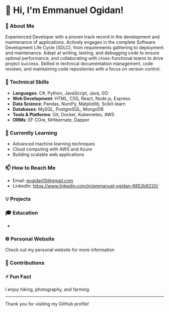 # 👋 Hi, I'm Emmanuel Ogidan!

### 🚀 About Me
Experienced Developer with a proven track record in the development and maintenance of
 applications. Actively engages in the complete Software Development Life Cycle (SDLC),
 from requirements gathering to deployment and maintenance. Adept at writing, testing, and
 debugging code to ensure optimal performance, and collaborating with cross-functional
 teams to drive project success. Skilled in technical documentation management, code reviews,
 and maintaining code repositories with a focus on version control.

### 💼 Technical Skills
- **Languages**: C#, Python, JavaScript, Java, GO
- **Web Development**: HTML, CSS, React, Node.js, Express
- **Data Science**: Pandas, NumPy, Matplotlib, Scikit-learn
- **Databases**: MySQL, PostgreSQL, MongoDB
- **Tools & Platforms**: Git, Docker, Kubernetes, AWS
- **ORMs**: EF COre, NHibernate, Dapper

### 🌱 Currently Learning
- Advanced machine learning techniques
- Cloud computing with AWS and Azure
- Building scalable web applications

### 📫 How to Reach Me
- Email: eogidan10@gmail.com
- LinkedIn: https://www.linkedin.com/in/emmanuel-ogidan-6852b9220/

### 💡 Projects


### 🎓 Education
- 

### 🌐 Personal Website
Check out my personal website for more information

### 🤝 Contributions

### ⚡ Fun Fact
I enjoy hiking, photography, and farming.

---

Thank you for visiting my GitHub profile!

